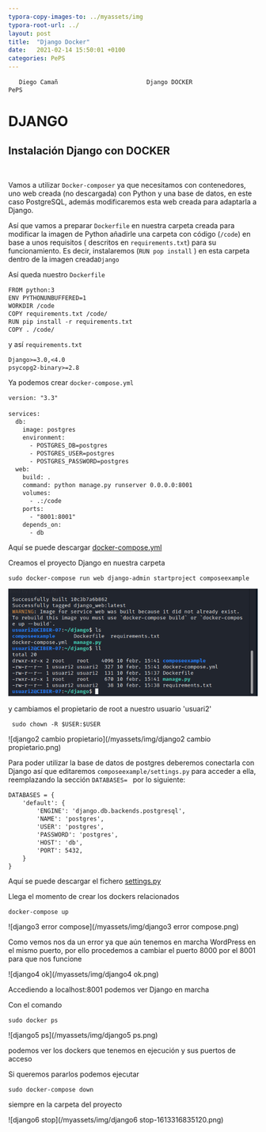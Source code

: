```yaml
---
typora-copy-images-to: ../myassets/img
typora-root-url: ../
layout: post
title:  "Django Docker"
date:   2021-02-14 15:50:01 +0100
categories: PePS
---
```


       Diego Camañ                         Django DOCKER                            PePS   

#                                                                                       DJANGO



## Instalación Django con DOCKER

​                                  

Vamos a utilizar `Docker-composer` ya que necesitamos con contenedores, uno web creada (no descargada) con Python y una base de datos, en este caso PostgreSQL, además modificaremos esta web creada para adaptarla a Django.

Así que vamos a preparar `Dockerfile` en nuestra carpeta creada para modificar la imagen de Python añadirle una carpeta con código (`/code`) en base a unos requisitos ( descritos en `requirements.txt`) para su funcionamiento. Es decir, instalaremos (`RUN pop install` ) en esta carpeta dentro de la imagen creada`Django`  

Así queda nuestro `Dockerfile` 

```
FROM python:3
ENV PYTHONUNBUFFERED=1
WORKDIR /code
COPY requirements.txt /code/
RUN pip install -r requirements.txt
COPY . /code/
```

y así `requirements.txt`

```
Django>=3.0,<4.0
psycopg2-binary>=2.8
```

Ya podemos crear `docker-compose.yml`

```
version: "3.3"
   
services:
  db:
    image: postgres
    environment:
      - POSTGRES_DB=postgres
      - POSTGRES_USER=postgres
      - POSTGRES_PASSWORD=postgres
  web:
    build: .
    command: python manage.py runserver 0.0.0.0:8001
    volumes:
      - .:/code
    ports:
      - "8001:8001"
    depends_on:
      - db
```

Aquí se puede descargar  [docker-compose.yml](..\YAMaLo\Django\docker-compose.yml) 

Creamos el proyecto Django en nuestra carpeta

```
sudo docker-compose run web django-admin startproject composeexample 
```

![django1](/myassets/img/django1.png)

y cambiamos el propietario de root a nuestro usuario 'usuari2'

```
 sudo chown -R $USER:$USER
```

![django2 cambio propietario](/myassets/img/django2 cambio propietario.png)



Para poder utilizar la base de datos de postgres deberemos conectarla con Django así que editaremos `composeexample/settings.py` para acceder a ella, reemplazando la sección `DATABASES= `  por lo siguiente:



```
DATABASES = {
    'default': {
        'ENGINE': 'django.db.backends.postgresql',
        'NAME': 'postgres',
        'USER': 'postgres',
        'PASSWORD': 'postgres',
        'HOST': 'db',
        'PORT': 5432,
    }
}
```

Aquí se puede descargar el fichero [settings.py](../YAMaLo/Django/settings.py) 

Llega el momento de crear los dockers relacionados

```
docker-compose up
```

![django3 error compose](/myassets/img/django3 error compose.png)

Como vemos nos da un error ya que aún tenemos en marcha WordPress en el mismo puerto, por ello procedemos a cambiar el puerto 8000 por el 8001 para que nos funcione

![django4 ok](/myassets/img/django4 ok.png)

Accediendo a localhost:8001 podemos ver Django en marcha



Con el comando 

```
sudo docker ps
```

![django5 ps](/myassets/img/django5 ps.png)

podemos ver los dockers que tenemos en ejecución y sus puertos de acceso



Si queremos pararlos podemos ejecutar

```
sudo docker-compose down
```

siempre en la carpeta del proyecto

![django6 stop](/myassets/img/django6 stop-1613316835120.png)